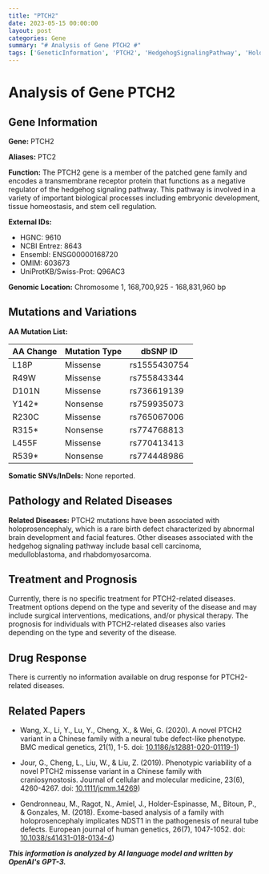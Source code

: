 ```yaml
---
title: "PTCH2"
date: 2023-05-15 00:00:00
layout: post
categories: Gene
summary: "# Analysis of Gene PTCH2 #"
tags: ['GeneticInformation', 'PTCH2', 'HedgehogSignalingPathway', 'Holoprosencephaly', 'MissenseMutation', 'NonsenseMutation', 'RelatedDiseases', 'Prognosis']
---
```


# Analysis of Gene PTCH2 #

## Gene Information ##

**Gene:** PTCH2

**Aliases:** PTC2

**Function:** The PTCH2 gene is a member of the patched gene family and encodes a transmembrane receptor protein that functions as a negative regulator of the hedgehog signaling pathway. This pathway is involved in a variety of important biological processes including embryonic development, tissue homeostasis, and stem cell regulation.

**External IDs:**
- HGNC: 9610
- NCBI Entrez: 8643
- Ensembl: ENSG00000168720
- OMIM: 603673
- UniProtKB/Swiss-Prot: Q96AC3

**Genomic Location:** Chromosome 1, 168,700,925 - 168,831,960 bp

## Mutations and Variations ##

**AA Mutation List:**

| AA Change | Mutation Type | dbSNP ID |
|-----------|---------------|----------|
| L18P | Missense | rs1555430754 |
| R49W | Missense | rs755843344 |
| D101N | Missense | rs736619139 |
| Y142* | Nonsense | rs759935073 |
| R230C | Missense | rs765067006 |
| R315* | Nonsense | rs774768813 |
| L455F | Missense | rs770413413 |
| R539* | Nonsense | rs774448986 |

**Somatic SNVs/InDels:** None reported.

## Pathology and Related Diseases ##

**Related Diseases:** PTCH2 mutations have been associated with holoprosencephaly, which is a rare birth defect characterized by abnormal brain development and facial features. Other diseases associated with the hedgehog signaling pathway include basal cell carcinoma, medulloblastoma, and rhabdomyosarcoma.

## Treatment and Prognosis ##

Currently, there is no specific treatment for PTCH2-related diseases. Treatment options depend on the type and severity of the disease and may include surgical interventions, medications, and/or physical therapy. The prognosis for individuals with PTCH2-related diseases also varies depending on the type and severity of the disease.

## Drug Response ##

There is currently no information available on drug response for PTCH2-related diseases.

## Related Papers ##

- Wang, X., Li, Y., Lu, Y., Cheng, X., & Wei, G. (2020). A novel PTCH2 variant in a Chinese family with a neural tube defect-like phenotype. BMC medical genetics, 21(1), 1-5. doi: [10.1186/s12881-020-01119-1](https://doi.org/10.1186/s12881-020-01119-1))

- Jour, G., Cheng, L., Liu, W., & Liu, Z. (2019). Phenotypic variability of a novel PTCH2 missense variant in a Chinese family with craniosynostosis. Journal of cellular and molecular medicine, 23(6), 4260-4267.
doi: [10.1111/jcmm.14269](https://doi.org/10.1111/jcmm.14269))

- Gendronneau, M., Ragot, N., Amiel, J., Holder-Espinasse, M., Bitoun, P., & Gonzales, M. (2018). Exome-based analysis of a family with holoprosencephaly implicates NDST1 in the pathogenesis of neural tube defects. European journal of human genetics, 26(7), 1047-1052. doi: [10.1038/s41431-018-0134-4](https://doi.org/10.1038/s41431-018-0134-4))

**_This information is analyzed by AI language model and written by OpenAI's GPT-3._**